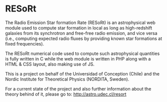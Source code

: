 # RESoRt


The Radio Emission Star formation Rate (RESoRt) is an astrophysical web module used to compute star formation in local as long as high-redshift galaxies from its synchrotron and free-free radio emission, and vice versa (i.e., computing expected radio fluxes by providing known star formations at fixed frequencies).
 
 The RESoRt numerical code used to compute such astrophysical quantities is fully written in C while the web module is written in PHP along with a HTML & CSS layout, also making use of JS.
 
 This is a project on behalf of the Universidad of Conception (Chile) and the Nordic Institute for Theoretical Physics (NORDITA, Sweden).
 
 For a current state of the project and also further information about the theory behind of it, please go to:  http://astro.udec.cl/resort

